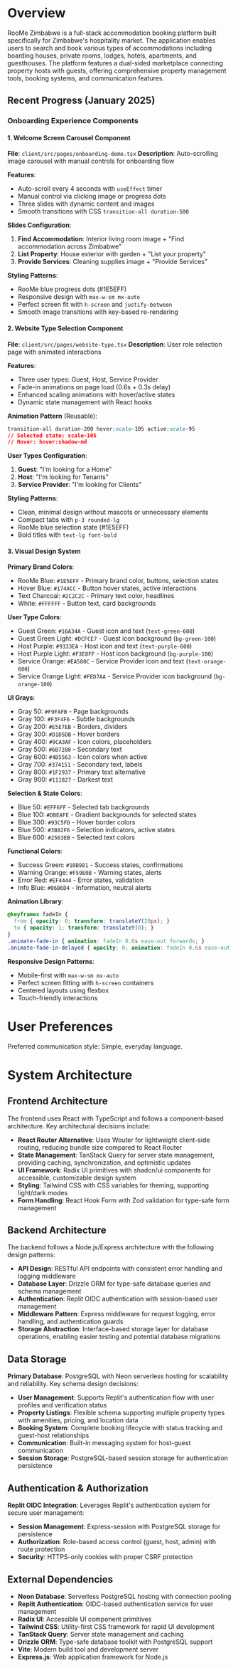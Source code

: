 # Overview

RooMe Zimbabwe is a full-stack accommodation booking platform built specifically for Zimbabwe's hospitality market. The application enables users to search and book various types of accommodations including boarding houses, private rooms, lodges, hotels, apartments, and guesthouses. The platform features a dual-sided marketplace connecting property hosts with guests, offering comprehensive property management tools, booking systems, and communication features.

## Recent Progress (January 2025)

### Onboarding Experience Components

#### 1. Welcome Screen Carousel Component
**File**: `client/src/pages/onboarding-demo.tsx`
**Description**: Auto-scrolling image carousel with manual controls for onboarding flow

**Features**:
- Auto-scroll every 4 seconds with `useEffect` timer
- Manual control via clicking image or progress dots
- Three slides with dynamic content and images
- Smooth transitions with CSS `transition-all duration-500`

**Slides Configuration**:
1. **Find Accommodation**: Interior living room image + "Find accommodation across Zimbabwe"
2. **List Property**: House exterior with garden + "List your property" 
3. **Provide Services**: Cleaning supplies image + "Provide Services"

**Styling Patterns**:
- RooMe blue progress dots (#1E5EFF)
- Responsive design with `max-w-sm mx-auto`
- Perfect screen fit with `h-screen` and `justify-between`
- Smooth image transitions with key-based re-rendering

#### 2. Website Type Selection Component
**File**: `client/src/pages/website-type.tsx`
**Description**: User role selection page with animated interactions

**Features**:
- Three user types: Guest, Host, Service Provider
- Fade-in animations on page load (0.6s + 0.3s delay)
- Enhanced scaling animations with hover/active states
- Dynamic state management with React hooks

**Animation Pattern** (Reusable):
```css
transition-all duration-200 hover:scale-105 active:scale-95
// Selected state: scale-105
// Hover: hover:shadow-md
```

**User Types Configuration**:
1. **Guest**: "I'm looking for a Home" 
2. **Host**: "I'm looking for Tenants"
3. **Service Provider**: "I'm looking for Clients"

**Styling Patterns**:
- Clean, minimal design without mascots or unnecessary elements
- Compact tabs with `p-3 rounded-lg` 
- RooMe blue selection state (#1E5EFF)
- Bold titles with `text-lg font-bold`

#### 3. Visual Design System
**Primary Brand Colors**:
- RooMe Blue: `#1E5EFF` - Primary brand color, buttons, selection states
- Hover Blue: `#174ACC` - Button hover states, active interactions
- Text Charcoal: `#2C2C2C` - Primary text color, headlines
- White: `#FFFFFF` - Button text, card backgrounds

**User Type Colors**:
- Guest Green: `#16A34A` - Guest icon and text (`text-green-600`)
- Guest Green Light: `#DCFCE7` - Guest icon background (`bg-green-100`)
- Host Purple: `#9333EA` - Host icon and text (`text-purple-600`)
- Host Purple Light: `#F3E8FF` - Host icon background (`bg-purple-100`)
- Service Orange: `#EA580C` - Service Provider icon and text (`text-orange-600`)
- Service Orange Light: `#FED7AA` - Service Provider icon background (`bg-orange-100`)

**UI Grays**:
- Gray 50: `#F9FAFB` - Page backgrounds
- Gray 100: `#F3F4F6` - Subtle backgrounds
- Gray 200: `#E5E7EB` - Borders, dividers
- Gray 300: `#D1D5DB` - Hover borders
- Gray 400: `#9CA3AF` - Icon colors, placeholders
- Gray 500: `#6B7280` - Secondary text
- Gray 600: `#4B5563` - Icon colors when active
- Gray 700: `#374151` - Secondary text, labels
- Gray 800: `#1F2937` - Primary text alternative
- Gray 900: `#111827` - Darkest text

**Selection & State Colors**:
- Blue 50: `#EFF6FF` - Selected tab backgrounds
- Blue 100: `#DBEAFE` - Gradient backgrounds for selected states
- Blue 300: `#93C5FD` - Hover border colors
- Blue 500: `#3B82F6` - Selection indicators, active states
- Blue 600: `#2563EB` - Selected text colors

**Functional Colors**:
- Success Green: `#10B981` - Success states, confirmations
- Warning Orange: `#F59E0B` - Warning states, alerts
- Error Red: `#EF4444` - Error states, validation
- Info Blue: `#06B6D4` - Information, neutral alerts

**Animation Library**:
```css
@keyframes fadeIn {
  from { opacity: 0; transform: translateY(20px); }
  to { opacity: 1; transform: translateY(0); }
}
.animate-fade-in { animation: fadeIn 0.6s ease-out forwards; }
.animate-fade-in-delayed { opacity: 0; animation: fadeIn 0.6s ease-out 0.3s forwards; }
```

**Responsive Design Patterns**:
- Mobile-first with `max-w-sm mx-auto`
- Perfect screen fitting with `h-screen` containers
- Centered layouts using flexbox
- Touch-friendly interactions

# User Preferences

Preferred communication style: Simple, everyday language.

# System Architecture

## Frontend Architecture

The frontend uses React with TypeScript and follows a component-based architecture. Key architectural decisions include:

- **React Router Alternative**: Uses Wouter for lightweight client-side routing, reducing bundle size compared to React Router
- **State Management**: TanStack Query for server state management, providing caching, synchronization, and optimistic updates
- **UI Framework**: Radix UI primitives with shadcn/ui components for accessible, customizable design system
- **Styling**: Tailwind CSS with CSS variables for theming, supporting light/dark modes
- **Form Handling**: React Hook Form with Zod validation for type-safe form management

## Backend Architecture

The backend follows a Node.js/Express architecture with the following design patterns:

- **API Design**: RESTful API endpoints with consistent error handling and logging middleware
- **Database Layer**: Drizzle ORM for type-safe database queries and schema management
- **Authentication**: Replit OIDC authentication with session-based user management
- **Middleware Pattern**: Express middleware for request logging, error handling, and authentication guards
- **Storage Abstraction**: Interface-based storage layer for database operations, enabling easier testing and potential database migrations

## Data Storage

**Primary Database**: PostgreSQL with Neon serverless hosting for scalability and reliability. Key schema design decisions:

- **User Management**: Supports Replit's authentication flow with user profiles and verification status
- **Property Listings**: Flexible schema supporting multiple property types with amenities, pricing, and location data
- **Booking System**: Complete booking lifecycle with status tracking and guest-host relationships
- **Communication**: Built-in messaging system for host-guest communication
- **Session Storage**: PostgreSQL-based session storage for authentication persistence

## Authentication & Authorization

**Replit OIDC Integration**: Leverages Replit's authentication system for secure user management:

- **Session Management**: Express-session with PostgreSQL storage for persistence
- **Authorization**: Role-based access control (guest, host, admin) with route protection
- **Security**: HTTPS-only cookies with proper CSRF protection

## External Dependencies

- **Neon Database**: Serverless PostgreSQL hosting with connection pooling
- **Replit Authentication**: OIDC-based authentication service for user management
- **Radix UI**: Accessible UI component primitives
- **Tailwind CSS**: Utility-first CSS framework for rapid UI development
- **TanStack Query**: Server state management and caching
- **Drizzle ORM**: Type-safe database toolkit with PostgreSQL support
- **Vite**: Modern build tool and development server
- **Express.js**: Web application framework for Node.js
